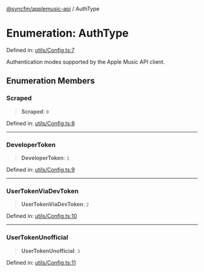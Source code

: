 [@syncfm/applemusic-api](../globals.md) / AuthType

# Enumeration: AuthType

Defined in: [utils/Config.ts:7](https://github.com/sync-fm/applemusic-api/blob/a6a8471d4d51a41f6bd8af9d95c8abf0126e10f4/src/utils/Config.ts#L7)

Authentication modes supported by the Apple Music API client.

## Enumeration Members

### Scraped

> **Scraped**: `0`

Defined in: [utils/Config.ts:8](https://github.com/sync-fm/applemusic-api/blob/a6a8471d4d51a41f6bd8af9d95c8abf0126e10f4/src/utils/Config.ts#L8)

***

### DeveloperToken

> **DeveloperToken**: `1`

Defined in: [utils/Config.ts:9](https://github.com/sync-fm/applemusic-api/blob/a6a8471d4d51a41f6bd8af9d95c8abf0126e10f4/src/utils/Config.ts#L9)

***

### UserTokenViaDevToken

> **UserTokenViaDevToken**: `2`

Defined in: [utils/Config.ts:10](https://github.com/sync-fm/applemusic-api/blob/a6a8471d4d51a41f6bd8af9d95c8abf0126e10f4/src/utils/Config.ts#L10)

***

### UserTokenUnofficial

> **UserTokenUnofficial**: `3`

Defined in: [utils/Config.ts:11](https://github.com/sync-fm/applemusic-api/blob/a6a8471d4d51a41f6bd8af9d95c8abf0126e10f4/src/utils/Config.ts#L11)
